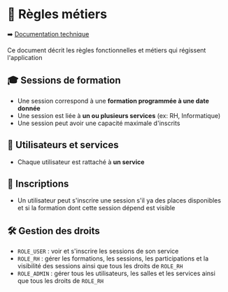 # 🎯 Règles métiers

➡️ [Documentation technique](../doc.md)

Ce document décrit les règles fonctionnelles et métiers qui régissent l'application

## 🎓 Sessions de formation

- Une session correspond à une **formation programmée à une date donnée**
- Une session est liée à **un ou plusieurs services** (ex: RH, Informatique)
- Une session peut avoir une capacité maximale d'inscrits

## 👥 Utilisateurs et services

- Chaque utilisateur est rattaché à **un service**

## 📆 Inscriptions

- Un utilisateur peut s'inscrire une session s'il ya des places disponibles et si la formation dont cette session dépend est visible

## 🛠️ Gestion des droits

- `ROLE_USER` : voir et s'inscrire les sessions de son service
- `ROLE_RH` : gérer les formations, les sessions, les participations et la visibilité des sessions ainsi que tous les droits de `ROLE_RH`
- `ROLE_ADMIN` : gérer tous les utilisateurs, les salles et les services ainsi que tous les droits de `ROLE_RH`